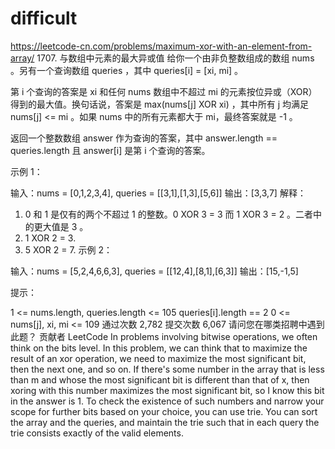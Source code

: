 # difficult

https://leetcode-cn.com/problems/maximum-xor-with-an-element-from-array/ 1707. 与数组中元素的最大异或值
给你一个由非负整数组成的数组 nums 。另有一个查询数组 queries ，其中 queries[i] = [xi, mi] 。

第 i 个查询的答案是 xi 和任何 nums 数组中不超过 mi 的元素按位异或（XOR）得到的最大值。换句话说，答案是 max(nums[j] XOR xi) ，其中所有 j 均满足 nums[j] <= mi 。如果 nums 中的所有元素都大于 mi，最终答案就是 -1 。

返回一个整数数组 answer 作为查询的答案，其中 answer.length == queries.length 且 answer[i] 是第 i 个查询的答案。

示例 1：

输入：nums = [0,1,2,3,4], queries = [[3,1],[1,3],[5,6]]
输出：[3,3,7]
解释：

1. 0 和 1 是仅有的两个不超过 1 的整数。0 XOR 3 = 3 而 1 XOR 3 = 2 。二者中的更大值是 3 。
2. 1 XOR 2 = 3.
3. 5 XOR 2 = 7.
   示例 2：

输入：nums = [5,2,4,6,6,3], queries = [[12,4],[8,1],[6,3]]
输出：[15,-1,5]

提示：

1 <= nums.length, queries.length <= 105
queries[i].length == 2
0 <= nums[j], xi, mi <= 109
通过次数 2,782 提交次数 6,067
请问您在哪类招聘中遇到此题？
贡献者
LeetCode
In problems involving bitwise operations, we often think on the bits level. In this problem, we can think that to maximize the result of an xor operation, we need to maximize the most significant bit, then the next one, and so on.
If there's some number in the array that is less than m and whose the most significant bit is different than that of x, then xoring with this number maximizes the most significant bit, so I know this bit in the answer is 1.
To check the existence of such numbers and narrow your scope for further bits based on your choice, you can use trie.
You can sort the array and the queries, and maintain the trie such that in each query the trie consists exactly of the valid elements.
